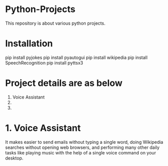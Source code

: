 # Python-Projects
This repository is about various python projects.
# Installation
pip install pyjokes
pip install pyautogui
pip install wikipedia
pip install SpeechRecognition
pip install pyttsx3
# Project details are as below
1. Voice Assistant
2. 
3. 

# 1. Voice Assistant
It makes easier to send emails without typing a single word, doing Wikipedia searches without opening web browsers, and performing many other daily tasks like playing music with the help of a single voice command on your desktop.
